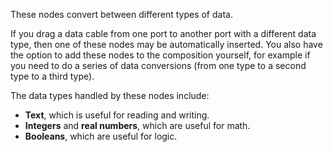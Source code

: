 These nodes convert between different types of data. 

If you drag a data cable from one port to another port with a different data type, then one of these nodes may be automatically inserted. You also have the option to add these nodes to the composition yourself, for example if you need to do a series of data conversions (from one type to a second type to a third type). 

The data types handled by these nodes include: 

   - **Text**, which is useful for reading and writing. 
   - **Integers** and **real numbers**, which are useful for math. 
   - **Booleans**, which are useful for logic. 
